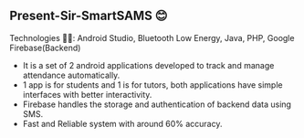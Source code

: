 ## Present-Sir-SmartSAMS 😊 

Technologies ✍🏻:
Android Studio, Bluetooth Low Energy, Java, PHP, Google Firebase(Backend)

- It is a set of 2 android applications developed to track and manage attendance automatically. 
- 1 app is for students and 1 is for tutors, both applications have simple interfaces with better interactivity.
- Firebase handles the storage and authentication of backend data using SMS.
- Fast and Reliable system with around 60% accuracy.

